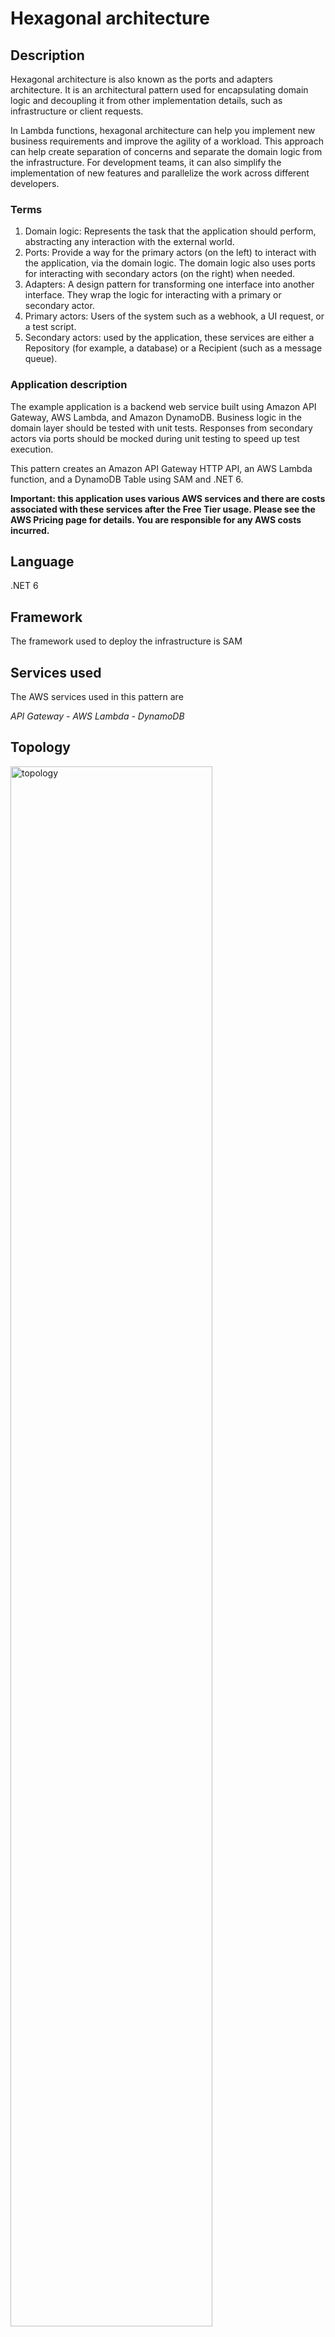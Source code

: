 # Hexagonal architecture

## Description

Hexagonal architecture is also known as the ports and adapters architecture. It is an architectural pattern used for encapsulating domain logic and decoupling it from other implementation details, such as infrastructure or client requests. 

In Lambda functions, hexagonal architecture can help you implement new business requirements and improve the agility of a workload. This approach can help create separation of concerns and separate the domain logic from the infrastructure. For development teams, it can also simplify the implementation of new features and parallelize the work across different developers.

### Terms
1. Domain logic: Represents the task that the application should perform, abstracting any interaction with the external world.
2. Ports: Provide a way for the primary actors (on the left) to interact with the application, via the domain logic. The domain logic also uses ports for interacting with secondary actors (on the right) when needed.
3. Adapters: A design pattern for transforming one interface into another interface. They wrap the logic for interacting with a primary or secondary actor.
4. Primary actors: Users of the system such as a webhook, a UI request, or a test script.
5. Secondary actors: used by the application, these services are either a Repository (for example, a database) or a Recipient (such as a message queue).

### Application description
The example application is a backend web service built using Amazon API Gateway, AWS Lambda, and Amazon DynamoDB. Business logic in the domain layer should be tested with unit tests. Responses from secondary actors via ports should be mocked during unit testing to speed up test execution. 

This pattern creates an Amazon API Gateway HTTP API, an AWS Lambda function, and a DynamoDB Table using SAM and .NET 6.

**Important: this application uses various AWS services and there are costs associated with these services after the Free Tier usage. Please see the AWS Pricing page for details. You are responsible for any AWS costs incurred.**

## Language
.NET 6

## Framework
The framework used to deploy the infrastructure is SAM

## Services used
The AWS services used in this pattern are

*API Gateway - AWS Lambda - DynamoDB*

## Topology

<img src="../docs/hexagonal-architecture.png" alt="topology" width="80%"/>


## Instructions

### Sign up for 3rd party service
We need a 3rd party service to retrieve real-time currencies value for this example, you can use a service like [fixer.io](https://fixer.io/), Create a free account and get the API Key used for consume the API

* In the solution folder update [serverless.template](./serverless.template) file, replace ```<INSERT API KEY>``` with the fixer.io API Key.
* In the integration test folder update [HttpClientFixtrue.cs](./tests/GetStock.IntegrationTests/Fixtures/HttpClientFixture.cs) - replace ```<INSERT API KEY>``` with the fixture.io API key.

### Deploy to AWS
The SAM template contains all the information to deploy AWS resources (an API Gateway, Lambda function and a DynamoDB table) and also the permission required by these services to communicate.
The AWS SAM CLI is used to deploy the application. When working through the `sam deploy --guided` take note of the stack name used.

```
sam build
sam deploy --guided
```

After the stack is created you can access the follow routes on the API to perform different CRUD actions:

#### GET /stock/{StockID}

Get specific stack price in multiple currencies

### Fill DynamoDB data

Create or update a product in the database, the API expects the below payload:

```json
{
    "StockId": "my-unique-id",    
    "Value": 10
}
```

## Cleanup

Run the given command to delete the resources that were created. It might take some time for the CloudFormation stack to get deleted.
```
sam delete
```

## Project Structure

The solution is split down into 3 projects:

- [GetStock](./src/GetStock/) *Contains all of the application's business/domain logic*
- [GetStock.UnitTest](./tests/GetStock.UnitTest/) *Contains unit tests that test logic without external dependencies*
- [GetStock.IntegrationTest](./tests/GetStock.IntegrationTest/) * Contains tests that require external dependencies.    

## Automated Tests
The source code for this sample includes automated unit and integration tests. [xUnit](https://xunit.net/) is the primary test framework used to write these tests. A few other libraries and frameworks are used depending on the test case pattern. Please see below.

### Unit Tests 

## [CurrencyConverterTests.cs](./tests/GetStock.UnitTest/Adapters/CurrencyConverterTests.cs)
The goal of these unit tests is to test the CurrencyConverterHttpClient adapter. 

It uses [FakeItEasy](https://fakeiteasy.github.io/) for the mocking framework. The `IHttpClient` interface is mocked.

```c#
[Fact]
public async Task GetCurrencies_returnFailure_returnEmptyList()
{
    var fakeClient = A.Fake<IHttpClient>();
    A.CallTo(() => fakeClient.GetAsync(A<string>._))
        .Returns(Task.FromResult(
    @"{
  ""base"": ""EUR"",
  ""date"": ""2023-01-24"",
  ""rates"": {    
    ""USD"": 1.2345
  },
  ""success"": false,
  ""timestamp"": 1674556804
}"
    ));

    var target = new CurrencyConverterHttpClient(fakeClient);
    var result = await target.GetCurrencies("", Array.Empty<string>());
    var expected = new Dictionary<string, double> { };

    Assert.Equal(expected, result);
}
```

## [StockLogicTests](../hexagonal-architecture/tests/GetStock.UnitTest/Domains/StockLogicTests.cs)

The goal of these unit tests is to test the application's business logic. 
It uses [FakeItEasy](https://fakeiteasy.github.io/) mocking framework with [AutoFake](https://autofac.readthedocs.io/en/latest/integration/fakeiteasy.html) as an automocking container.
Using automocking we can reduce the amount of initialization code needed to set up multiple external dependencies needed for the tests

```c#
[Fact]
public async Task RetrieveStockValuesAsync_StockNotFound_ReturnEmptyList()
{
    using var fake = new AutoFake();

    var fakeStockDb = fake.Resolve<IStockDB>();
    A.CallTo(() => fakeStockDb.GetStockValueAsync(A<string>._))
        .Throws<StockNotFoundException>();

    var target = fake.Resolve<StockLogic>();

    var result = await target.RetrieveStockValuesAsync("stock-1");

    var expected = new StockWithCurrencies("stock-1", Array.Empty<KeyValuePair<string, double>>());

    result.Should().BeEquivalentTo(expected);
}
```

## [FunctionTests.cs](./tests/GetStock.UnitTest/FunctionsTests.cs)
The goal of these unit tests is to test the lambda function entry point. 

It uses [FakeItEasy](https://fakeiteasy.github.io/) mocking framework with [AutoFake](https://autofac.readthedocs.io/en/latest/integration/fakeiteasy.html) as an automocking container.
Using automocking we can reduce the amount of initialization code needed to set up multiple external dependencies needed for the tests

A custom class following the builder pattern is used to [build the API request](./tests/GetStock.UnitTest/Builder/APIGatewayProxyRequestBuilder.cs) to be sent into the handler.

```c#
[Fact]
public void GetStockById_stockIdInPath_callFunctionHandler()
{
    using var autoFake = new AutoFake();

    autoFake.Provide<IHttpHandler, HttpHandler>();

    var target = autoFake.Resolve<Functions>();

    var testLambdaContext = new TestLambdaContext();

    var request = new ApiGatewayProxyRequestBuilder()
        .PathParamter("StockId", "stock-1")
        .Build();

    var result = target.GetStockById(request, testLambdaContext);

    var fakeLogic = autoFake.Resolve<IStockLogic>();

    Assert.Multiple(
            () => result.StatusCode.Should().Be(200),
            () => A.CallTo(() => fakeLogic.RetrieveStockValuesAsync("stock-1")).MustHaveHappened()
        );
}
```

### Integration Tests 
The goal of these tests is to test work along with external dependencies. In a hexagonal architecture these dependencies are called *adapters*. This sample has two such dependencies we need to test:
* [External http based API](./tests/GetStock.IntegrationTest/Adapters/HttpClientTests.cs)
* [DynamoDB table](./tests/GetStock.IntegrationTest/Adapters/StockDynamoDbTests.cs)

Test fixtures has been implemented to setup and teardown these dependencies and remove boilerplate code fomr the tests.
* [HttpClientFixture.cs](./tests/GetStock.IntegrationTest/Fixtures/HttpClientFixture.cs) create a client to send and receive information from 3rd party API and dispose it after test run.
* [DynamoDbTestBase.cs](./tests/GetStock.IntegrationTest/Fixtures/DynamoDbTestBase.cs) create a client to read and store data in dynamoDB, the dynamoDB integration tests can run using [DynamoDB Local](https://docs.aws.amazon.com/amazondynamodb/latest/developerguide/DynamoDBLocal.DownloadingAndRunning.html) or using a real dynamoDb table on AWS. Choosing between the two options is done by setting ```RUN_LOCAL_DB``` on [using.cs](./tests/GetStock.IntegrationTest/Usings.cs)

### 3rd party API tests
[HttpClientTests](./tests/GetStock.IntegrationTest/Adapters/HttpClientTests.cs)
The goal of this test is to demonstrate a test that runs against a 3rd party api. The test interacts with an external service directly and tests the expected responses returned by the API. Before running this test, update the api key in [HttpClientFixture](./tests/GetStock.IntegrationTest/Fixtures/HttpClientFixture.cs).

It uses the [IClassFixture](https://xunit.net/docs/shared-context) feature of [xUnit](https://xunit.net/) to perform setup and teardown logic. The setup code creates an HttpClient with the endpoint url.

### DynamoDB tests
[StockDynamoDbTests](./tests/GetStock.IntegrationTest/Adapters/StockDynamoDbTests.cs)
The goal of these tests is to demonstrate tests that runs against DynamoDB. The test interacts with DynamoDB directly either using a local emulator or the DynamoDB table hosted in AWS. 

To run this test locally you will need to install Docker on the dev machine. To run the tests using your AWS account resources will need to be deployed using the steps in the `Deployment Commands` section above.

It uses the [IClassFixture](https://xunit.net/docs/shared-context) feature of [xUnit](https://xunit.net/) to perform setup and teardown logic. The setup code creates an DynamoDB client with the endpoint url.

## Requirements

* [Create an AWS account](https://portal.aws.amazon.com/gp/aws/developer/registration/index.html) if you do not already have one and log in. The IAM user that you use must have sufficient permissions to make necessary AWS service calls and manage AWS resources.
* [AWS CLI](https://docs.aws.amazon.com/cli/latest/userguide/install-cliv2.html) installed and configured
* [Git Installed](https://git-scm.com/book/en/v2/Getting-Started-Installing-Git)
* [AWS Serverless Application Model](https://docs.aws.amazon.com/serverless-application-model/latest/developerguide/serverless-sam-cli-install.html) (AWS SAM) installed
* [.NET 6](https://dotnet.microsoft.com/en-us/download/dotnet/6.0) installed
* [Fixer.io -  3rd party service to retrieve real-time currencies value for this example](https://fixer.io/)